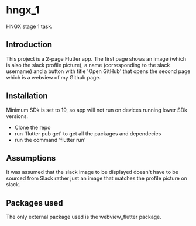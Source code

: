 # hngx_1

HNGX stage 1 task.

## Introduction

This project is a 2-page Flutter app. The first page shows an image (which is also the slack profile picture), a name (corresponding to the slack username) and a button with title 'Open GitHub' that opens the second page which is a webview of my Github page. 

## Installation
Minimum SDk is set to 19, so app will not run on devices running lower SDk versions.
- Clone the repo
- run 'flutter pub get' to get all the packages and dependecies
- run the command 'flutter run'

## Assumptions
It was assumed that the slack image to be displayed doesn't have to be sourced from Slack rather just an image that matches the profile picture on slack.

## Packages used
The only external package used is the webview_flutter package.

